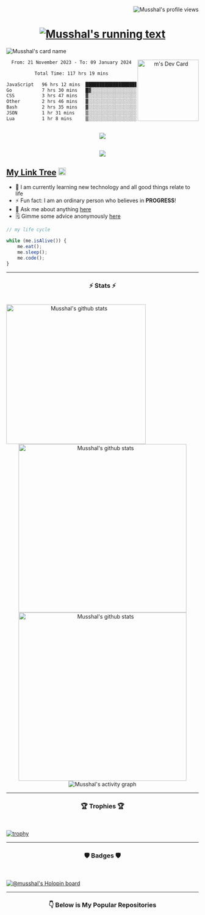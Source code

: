 [<img src="https://komarev.com/ghpvc/?username=musshal" alt="Musshal's profile views" align="right" />](<a href="https://github.com/Meghna-DAS/github-profile-views-counter">)

<br />

<h1 align="center">
  <a href="https://git.io/typing-svg">
    <img src="https://readme-typing-svg.herokuapp.com/?lines=Hi+There!+👋;I+am+Shal;Welcome+to+My+Profile;Nice+to+Meet+You!&center=true&size=28" alt="Musshal's running text"/>
  </a>
</h1>

![Musshal's card name](https://cardivo.vercel.app/api?name=Shal&description=Software%20Engineer%20&image=https://raw.githubusercontent.com/musshal/musshal/main/ReadyPlayerMe-Avatar.png?v=4&fontColor=%23ffffff&backgroundColor=%232A272A&iconColor=%23fff&pattern=iLikeFood&colorPattern=%23000)

<div align="center">
  <a href="https://app.daily.dev/musshal"><img src="https://api.daily.dev/devcards/63e7face721e47888d6cee8d40753b11.png?r=avb" width="160px" alt="m's Dev Card" align="right" /></a>
</div>

<div align="center">
  <!--START_SECTION:waka-->

```txt
From: 21 November 2023 - To: 09 January 2024

Total Time: 117 hrs 19 mins

JavaScript   96 hrs 12 mins  ████████████████████▓░░░░   82.00 %
Go           7 hrs 30 mins   █▓░░░░░░░░░░░░░░░░░░░░░░░   06.40 %
CSS          3 hrs 47 mins   ▓░░░░░░░░░░░░░░░░░░░░░░░░   03.24 %
Other        2 hrs 46 mins   ▓░░░░░░░░░░░░░░░░░░░░░░░░   02.36 %
Bash         2 hrs 35 mins   ▓░░░░░░░░░░░░░░░░░░░░░░░░   02.21 %
JSON         1 hr 31 mins    ▒░░░░░░░░░░░░░░░░░░░░░░░░   01.30 %
Lua          1 hr 8 mins     ▒░░░░░░░░░░░░░░░░░░░░░░░░   00.97 %
```

<!--END_SECTION:waka-->
</div>

##

<div align="center">
  <a href="https://discord.com/users/1184375938654408704"><img src="https://discord.c99.nl/widget/theme-1/1184375938654408704.png" /></a>
</div>

##

<div align="center">
  <a href="https://spotify-github-profile.vercel.app/api/view.svg?uid=31py5qf5z7v74gghjkrfhk2jh2ze&redirect=true"><img src="https://spotify-github-profile.vercel.app/api/view.svg?uid=31py5qf5z7v74gghjkrfhk2jh2ze&cover_image=false&theme=default&show_offline=true&background_color=121212&interchange=true&bar_color=53b14f&bar_color_cover=true" /></a>
</div>

##

## [My Link Tree](https://linkr.bio/mkfaishal) <img src="https://raw.githubusercontent.com/TheDudeThatCode/TheDudeThatCode/master/Assets/Hi.gif" width="20px" />

- 🌱 I am currently learning new technology and all good things relate to life
- ⚡ Fun fact: I am an ordinary person who believes in <strong>PROGRESS</strong>!
- 💬 Ask me about anything [here](https://github.com/Musshal/musshal/issues)
- 🗒️ Gimme some advice anonymously [here](https://secreto.site/aqpt97)

```js
// my life cycle

while (me.isAlive()) {
    me.eat();
    me.sleep();
    me.code();
}
```

---

<h3 align="center">⚡ Stats ⚡</h3>

<br />

<div align="center">
  <a href="https://github.com/musshal/github-readme-stats">
    <img src="https://github-readme-stats.vercel.app/api/top-langs/?username=musshal&theme=material-palenight" alt="Musshal's github stats" align="left" height="365px" />
  </a>
  <a href="https://github.com/denvercoder1/github-readme-streak-stats">
    <img src="https://github-readme-streak-stats.herokuapp.com/?user=musshal&theme=material-palenight&currStreakNum=fe8dab&currStreakLabel=fe8dab" alt="Musshal's github stats" width="440px" />
    </a><br />
  <a href="https://github.com/musshal/github-readme-stats">
    <img src="https://github-readme-stats.vercel.app/api?username=musshal&show_icons=true&include_all_commits=true&count_private=true&theme=material-palenight" alt="Musshal's github stats" width="440x" />
  </a>
  <img src="https://github-readme-activity-graph.vercel.app/graph?username=musshal&theme=material-palenight&hide_border=false" alt="Musshal's activity graph" />
</div>

---

<h3 align="center">🏆 Trophies 🏆</h3>

<br />

[![trophy](https://github-profile-trophy.vercel.app/?username=musshal&theme=onedark&column=5&margin-w=100&margin-h=50)](https://github.com/musshal/github-profile-trophy)

---

<h3 align="center">🛡️ Badges 🛡️</h3>

<br />

[![@musshal's Holopin board](https://holopin.me/musshal)](https://holopin.io/@musshal)

---

<h3 align="center">👇 Below is My Popular Repositories</h3>

